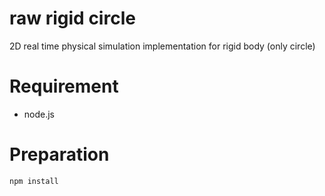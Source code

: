 # raw rigid circle

2D real time physical simulation implementation for rigid body (only circle)

# Requirement

* node.js

# Preparation

```
npm install
```
